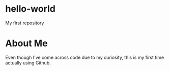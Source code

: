 # hello-world
My first repository

# About Me
Even though I've come across code due to my curiosity, this is my first time actually using Github.

